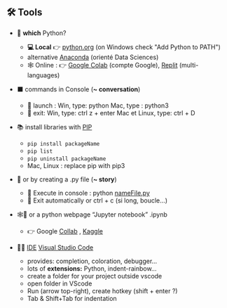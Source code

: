 
## 🛠️ Tools

- 🐍 **which** Python? 
	- **💻 Local** 👉 [python.org](http://python.org/) (on Windows check "Add Python to PATH")
	- alternative [Anaconda](https://www.anaconda.com/) (orienté Data Sciences)
	- 🕸️ Online : 👉 [Google Colab](https://colab.research.google.com/) (compte Google), [Replit](https://replit.com/) (multi-languages)
	
- ⬛ commands in Console (**~ conversation**)
	- 🚀 launch : Win, type: python Mac, type : python3
	- 🚪 exit: Win, type: ctrl z + enter Mac et Linux, type: ctrl + D
	
- 📚 install libraries with [PIP](https://pypi.org/)
	- `pip install packageName`
	- `pip list`
	- `pip uninstall packageName`
	- Mac, Linux : replace pip with pip3
	
- 📃 or by creating a .py file (**~ story**)
	- 🚀 Execute in console : python [nameFile.py](http://namefile.py/)
	- 🚪 Exit automatically or ctrl + c (si long, boucle…)
	
- 🕸️🐍 or a python webpage “Jupyter notebook” .ipynb
	- 👉 Google [Collab](https://colab.research.google.com/) , [Kaggle](https://www.kaggle.com/) 
	
- 👩‍💻 [IDE](https://en.wikipedia.org/wiki/Integrated_development_environment) [Visual Studio Code](https://code.visualstudio.com/)
	- provides: completion, coloration, debugger...
	- lots of **extensions:** Python, indent-rainbow…
	- create a folder for your project outside vscode
	- open folder in VScode
	- Run (arrow top-right), create hotkey (shift + enter ?)
	- Tab & Shift+Tab for indentation


